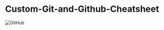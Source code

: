 # Custom-Git-and-Github-Cheatsheet

![GitHub](https://www.zbw-mediatalk.eu/wp-content/uploads/2015/09/github-cover.jpg)
